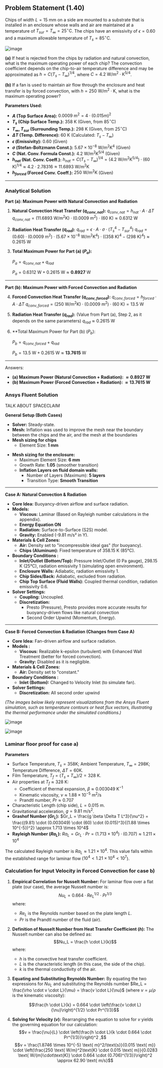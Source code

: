 ## Problem Statement (1.40)

Chips of width $L = 15 \text{ mm}$ on a side are mounted to a substrate that is installed in an enclosure whose walls and air are maintained at a temperature of $T_{sur} = T_{\infty} = 25^\circ\text{C}$. The chips have an emissivity of $\epsilon = 0.60$ and a maximum allowable temperature of $T_s = 85^\circ\text{C}$.

![image](https://github.com/user-attachments/assets/a85c6e9e-d908-4831-a4c5-ab6a4b0f23f3)

**(a)** If heat is rejected from the chips by radiation and natural convection, what is the maximum operating power of each chip? The convection coefficient depends on the chip-to-air temperature difference and may be approximated as $h = C(T_s - T_{\infty})^{1/4}$, where $C = 4.2 \text{ W/m}^2 \cdot \text{K}^{5/4}$.

**(b)** If a fan is used to maintain air flow through the enclosure and heat transfer is by forced convection, with $h = 250 \text{ W/m}^2 \cdot \text{K}$, what is the maximum operating power?

**Parameters Used:**

* **$A$ (Top Surface Area):** $0.0009 \text{ m}^2 = 4 \cdot  (0.015 m)^2$
* **$T_s$ (Chip Surface Temp.):** $358 \text{ K}$ (Given, from $85^\circ\text{C}$)
* **$T_{\infty}, T_{sur}$ (Surrounding Temp.):** $298 \text{ K}$ (Given, from $25^\circ\text{C}$)
* **$\Delta T$ (Temp. Difference):** $60 \text{ K}$ (Calculated: $T_s - T_{\infty}$)
* **$\epsilon$ (Emissivity):** $0.60$ (Given)
* **$\sigma$ (Stefan-Boltzmann Const.):** $5.67 \times 10^{-8} \text{ W/m}^2\text{K}^4$ (Given)
* **$C$ (Nat. Conv. Formula Const.):** $4.2 \text{ W/m}^2\text{K}^{5/4}$ (Given)
* **$h_{nat}$ (Nat. Conv. Coeff.):** 
    $h_{nat} = C(T_s - T_{\infty})^{1/4} = (4.2 \text{ W/m}^2\text{K}^{5/4}) \cdot (60 \text{ K})^{1/4} \approx 4.2 \cdot 2.78316 \approx 11.6893 \text{ W/m}^2\text{K}$
* **$h_{forced}$ (Forced Conv. Coeff.):** $250 \text{ W/m}^2\text{K}$ (Given)

---
### Analytical Solution
**Part (a): Maximum Power with Natural Convection and Radiation**

1.  **Natural Convection Heat Transfer ($q_{conv,nat}$):**
    $q_{conv,nat} = h_{nat} \cdot A \cdot \Delta T$
    $q_{conv,nat} = (11.6893 \text{ W/m}^2\text{K}) \cdot (0.0009 \text{ m}^2) \cdot (60 \text{ K}) \approx 0.6312 \text{ W}$

2.  **Radiation Heat Transfer ($q_{rad}$):**
    $q_{rad} = \epsilon \cdot A \cdot \sigma \cdot (T_s^4 - T_{sur}^4)$
    $q_{rad} = (0.60) \cdot (0.0009 \text{ m}^2) \cdot (5.67 \times 10^{-8} \text{ W/m}^2\text{K}^4) \cdot ((358 \text{ K})^4 - (298 \text{ K})^4) \approx 0.2615 \text{ W}$

3.  **Total Maximum Power for Part (a) ($P_a$):**

    $P_a = q_{conv,nat} + q_{rad}$

    $P_a = 0.6312 \text{ W} + 0.2615 \text{ W} \approx \mathbf{0.8927 \text{ W}}$

---

**Part (b): Maximum Power with Forced Convection and Radiation**

4.  **Forced Convection Heat Transfer ($q_{conv,forced}$):**
    $q_{conv,forced} = h_{forced} \cdot A \cdot \Delta T$
    $q_{conv,forced} = (250 \text{ W/m}^2\text{K}) \cdot (0.0009 \text{ m}^2) \cdot (60 \text{ K}) = 13.5 \text{ W}$

5.  **Radiation Heat Transfer ($q_{rad}$):**
    (Value from Part (a), Step 2, as it depends on the same parameters)
    $q_{rad} \approx 0.2615 \text{ W}$

6.  **Total Maximum Power for Part (b) ($P_b$):

    $P_b = q_{conv,forced} + q_{rad}$

    $P_b = 13.5 \text{ W} + 0.2615 \text{ W} \approx \mathbf{13.7615 \text{ W}}$

---

Answers:
* **(a) Maximum Power (Natural Convection + Radiation): $\approx 0.8927 \text{ W}$**
* **(b) Maximum Power (Forced Convection + Radiation): $\approx 13.7615 \text{ W}$**
### Ansys Fluent Solution




TALK ABOUT SPACECLAIM



**General Setup (Both Cases)**

* **Solver:** Steady-state.
* **Mesh:** Inflation was used to improve the mesh near the boundary between the chips and the air, and the mesh at the boundaries 
* **Mesh sizing for chips**
    - Element Size: **1 mm**
- **Mesh sizing for the enclosure:**
    - Maximum Element Size: **6 mm**
    - Growth Rate: **1.05** (smoother transition)
	- **Inflation Layers on fluid domain walls:**
	    - Number of Layers (Maximum): **5 layers**
	    - Transition Type: **Smooth Transition** 


---

**Case A: Natural Convection & Radiation**

* **Core Idea:** Buoyancy-driven airflow and surface radiation.
* **Models:**
    * **Viscous:** Laminar (Based on Rayleigh number calculations in the appendix).
    * **Energy Equation ON**
    * **Radiation:** Surface-to-Surface (S2S) model.
    * **Gravity:** Enabled (-9.81 m/s² in Y).
* **Materials & Cell Zones:**
    * **Air:** Density set to "incompressible ideal gas" (for buoyancy).
    * **Chips (Aluminum):** Fixed temperature of 358.15 K (85°C).
* **Boundary Conditions :**
    * **Inlet/Outlet (Bottom/Top):** Pressure Inlet/Outlet (0 Pa gauge), 298.15 K (25°C), radiation emissivity 1 (simulating open environment).
    * **Enclosure Walls:** Adiabatic, radiation emissivity 1.
    * **Chip Sides/Back:** Adiabatic, excluded from radiation.
    * **Chip Top Surface (Fluid Walls):** Coupled thermal condition, radiation emissivity 0.6.
* **Solver Settings:**
    * **Coupling:** Uncoupled.
    * **Discretization:** 
	    * Presto (Pressure), Presto provides more accurate results for buoyancy-driven flows like natural convection
	    * Second Order Upwind (Momentum, Energy).


---

**Case B: Forced Convection & Radiation (Changes from Case A)**

* **Core Idea:** Fan-driven airflow  and surface radiation.
* **Models :**
    * **Viscous:** Realizable k-epsilon (turbulent) with Enhanced Wall Treatment (better for forced convection).
    * **Gravity:** Disabled as it is negligible.
* **Materials & Cell Zones:**
    * **Air:** Density set to "constant." 
* **Boundary Conditions :**
    * **Inlet (Bottom):** Changed to Velocity Inlet (to simulate fan).
* **Solver Settings:**
    * **Discretization:** All second order upwind





*(The images below likely represent visualizations from the Ansys Fluent simulation, such as temperature contours or heat flux vectors, illustrating the thermal performance under the simulated conditions.)*

  

![image](https://github.com/user-attachments/assets/58e113a0-f84e-4d79-90f5-95ca80047f2e)

  

![image](https://github.com/user-attachments/assets/4f21d403-98b3-416a-a1d7-1889d36d51ea)

### Laminar floor proof for case a)
**Parameters**
* Surface Temperature, $T_s = 358\text{K}$; Ambient Temperature, $T_{\infty} = 298\text{K}$; Temperature Difference, $\Delta T = 60\text{K}$.
* Film Temperature, $T_f = (T_s + T_{\infty})/2 = 328 \text{ K}$.
* Air properties at $T_f \approx 328 \text{ K}$:
    * Coefficient of thermal expansion, $\beta \approx 0.003049 \text{ K}^{-1}$
    * Kinematic viscosity, $\nu \approx 1.88 \times 10^{-5} \text{ m}^2/\text{s}$
    * Prandtl number, $Pr \approx 0.707$
* Characteristic Length (chip side), $L = 0.015 \text{ m}$.
* Gravitational acceleration, $g = 9.81 \text{ m/s}^2$.
* **Grashof Number ($Gr_L$):**
    $Gr_L = \frac{g \beta \Delta T L^3}{\nu^2} = \frac{(9.81) \cdot (0.003049) \cdot (60) \cdot (0.015)^3}{(1.88 \times 10^{-5})^2} \approx 1.713 \times 10^4$
* **Rayleigh Number ($Ra_L$):**
    $Ra_L = Gr_L \cdot Pr = (1.713 \times 10^4) \cdot (0.707) \approx 1.211 \times 10^4$

The calculated Rayleigh number is $Ra_L \approx 1.21 \times 10^4$. This value falls within the established range for laminar flow ($10^4 < 1.21 \times 10^4 < 10^7$).


### Calculation for Input Velocity in Forced Convection for case b)
1.  **Empirical Correlation for Nusselt Number:**
    For laminar flow over a flat plate (our case), the average Nusselt number is:
    $$Nu_L = 0.664 \cdot Re_L^{1/2} \cdot Pr^{1/3}$$
    where:
    * $Re_L$ is the Reynolds number based on the plate length $L$.
    * $Pr$ is the Prandtl number of the fluid (air).

2.  **Definition of Nusselt Number from Heat Transfer Coefficient ($h$):**
    The Nusselt number can also be defined as:
    $$Nu_L = \frac{h \cdot L}{k}$$
    where:
    * $h$ is the convective heat transfer coefficient.
    * $L$ is the characteristic length (in this case, the side of the chip).
    * $k$ is the thermal conductivity of the air.

3.  **Equating and Substituting Reynolds Number:**
    By equating the two expressions for $Nu_L$ and substituting the Reynolds number $Re_L = \frac{\rho \cdot v \cdot L}{\mu} = \frac{v \cdot L}{\nu}$ (where $\nu = \mu / \rho$ is the kinematic viscosity):
    
    $$\frac{h \cdot L}{k} = 0.664 \cdot \left(\frac{v \cdot L}{\nu}\right)^{1/2} \cdot Pr^{1/3}$$

4.  **Solving for Velocity ($v$):**
    Rearranging the equation to solve for $v$ yields the governing equation for our calculation:
    $$v = \frac{\nu}{L} \cdot \left(\frac{h \cdot L}{k \cdot 0.664 \cdot Pr^{1/3}}\right)^2 ,$$
$$v = \frac{1.8746 \times 10^{-5} \text{ m}^2/\text{s}}{0.015 \text{ m}} \cdot \left(\frac{250 \text{ W/m}^2\text{K} \cdot 0.015 \text{ m}}{0.0283 \text{ W/(m}\cdot\text{K)} \cdot 0.664 \cdot (0.706)^{1/3}}\right)^2 \approx 62.90 \text{ m/s}$$

